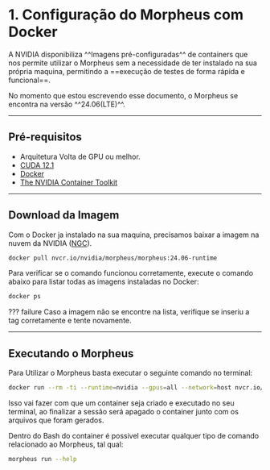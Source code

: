 # 1. Configuração do Morpheus com Docker

A NVIDIA disponibiliza ^^Imagens pré-configuradas^^ de containers que nos permite utilizar o Morpheus sem a necessidade de ter instalado na sua própria maquina, permitindo a ==execução de testes de forma rápida e funcional==.

No momento que estou escrevendo esse documento, o Morpheus se encontra na versão ^^24.06(LTE)^^.

---

## Pré-requisitos

- Arquitetura Volta de GPU ou melhor.
- [CUDA 12.1](https://developer.nvidia.com/cuda-12-1-0-download-archive)
- [Docker](https://docs.docker.com/get-docker/)
- [The NVIDIA Container Toolkit](https://docs.nvidia.com/datacenter/cloud-native/container-toolkit/install-guide.html#docker)

---

## Download da Imagem

Com o Docker ja instalado na sua maquina, precisamos baixar a imagem na nuvem da NVIDIA ([NGC](https://catalog.ngc.nvidia.com/orgs/nvidia/teams/morpheus/containers/morpheus)).

```sh
docker pull nvcr.io/nvidia/morpheus/morpheus:24.06-runtime
```

Para verificar se o comando funcionou corretamente, execute o comando abaixo para listar todas as imagens instaladas no Docker:

```sh
docker ps
```

??? failure
    Caso a imagem não se encontre na lista, verifique se inseriu a tag corretamente e tente novamente.

---

## Executando o Morpheus

Para Utilizar o Morpheus basta executar o seguinte comando no terminal:

```sh
docker run --rm -ti --runtime=nvidia --gpus=all --network=host nvcr.io/nvidia/morpheus/morpheus:24.06-runtime bash
```

Isso vai fazer com que um container seja criado e executado no seu terminal, ao finalizar a sessão será apagado o container junto com os arquivos que foram gerados.

Dentro do Bash do container é possivel executar qualquer tipo de comando relacionado ao Morpheus, tal qual:

```sh
morpheus run --help
```